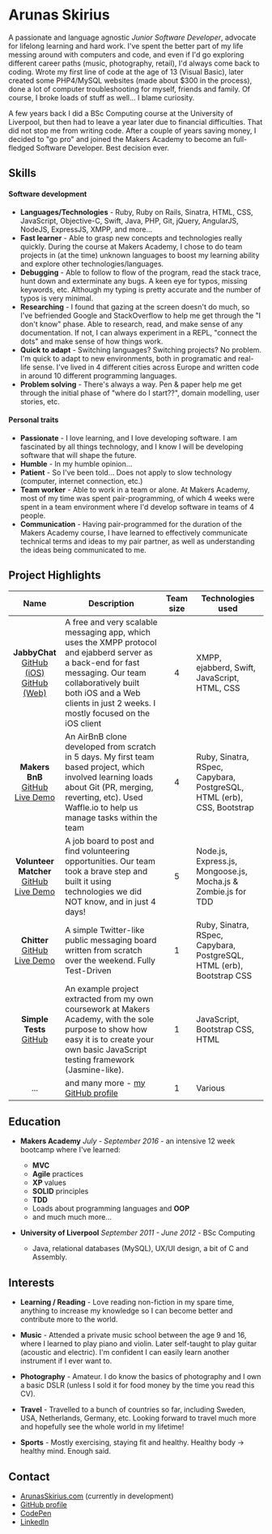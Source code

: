 # Arunas Skirius

A passionate and language agnostic _Junior Software Developer_, advocate for lifelong learning and hard work. I've spent the better part of my life messing around with computers and code, and even if I'd go exploring different career paths (music, photography, retail), I'd always come back to coding. Wrote my first line of code at the age of 13 (Visual Basic), later created some PHP4/MySQL websites (made about $300 in the process), done a lot of computer troubleshooting for myself, friends and family. Of course, I broke loads of stuff as well... I blame curiosity.

A few years back I did a BSc Computing course at the University of Liverpool, but then had to leave a year later due to financial difficulties. That did not stop me from writing code. After a couple of years saving money, I decided to "go pro" and joined the Makers Academy to become an full-fledged Software Developer. Best decision ever.

## Skills

#### Software development
- **Languages/Technologies** - Ruby, Ruby on Rails, Sinatra, HTML, CSS, JavaScript, Objective-C, Swift, Java, PHP, Git, jQuery, AngularJS, NodeJS, ExpressJS, XMPP, and more...
- **Fast learner** - Able to grasp new concepts and technologies really quickly. During the course at Makers Academy, I chose to do team projects in (at the time) unknown languages to boost my learning ability and explore other technologies/languages.
- **Debugging** - Able to follow to flow of the program, read the stack trace, hunt down and exterminate any bugs. A keen eye for typos, missing keywords, etc. Although my typing is pretty accurate and the number of typos is very minimal.
- **Researching** - I found that gazing at the screen doesn't do much, so I've befriended Google and StackOverflow to help me get through the "I don't know" phase. Able to research, read, and make sense of any documentation. If not, I can always experiment in a REPL, "connect the dots" and make sense of how things work.
- **Quick to adapt** - Switching languages? Switching projects? No problem. I'm quick to adapt to new environments, both in programatic and real-life sense. I've lived in 4 different cities across Europe and written code in around 10 different programming languages.
- **Problem solving** - There's always a way. Pen & paper help me get through the initial phase of "where do I start??", domain modelling, user stories, etc.

#### Personal traits
- **Passionate** - I love learning, and I love developing software. I am fascinated by all things technology, and I know I will be developing software that will shape the future.
- **Humble** - In my humble opinion...
- **Patient** - So I've been told... Does not apply to slow technology (computer, internet connection, etc.)
- **Team worker** - Able to work in a team or alone. At Makers Academy, most of my time was spent pair-programming, of which 4 weeks were spent in a team environment where I'd develop software in teams of 4 people.
- **Communication** - Having pair-programmed for the duration of the Makers Academy course, I have learned to effectively communicate technical terms and ideas to my pair partner, as well as understanding the ideas being communicated to me.

## Project Highlights

| Name | Description | Team size | Technologies used
|:---:| --- |:---:| --- |
| **JabbyChat**<br> [GitHub (iOS)](https://github.com/WhatsApe/ios-client)<br> [GitHub (Web)](https://github.com/WhatsApe/web-client) | A free and very scalable messaging app, which uses the XMPP protocol and ejabberd server as a back-end for fast messaging. Our team collaboratively built both iOS and a Web clients in just 2 weeks. I mostly focused on the iOS client | 4 | XMPP, ejabberd, Swift, JavaScript, HTML, CSS |
| **Makers BnB**<br> [GitHub](https://github.com/jonnymoore12/Makers-BnB-Challenge)<br> [Live Demo](http://bnb-jesus.herokuapp.com/)| An AirBnB clone developed from scratch in 5 days. My first team based project, which involved learning loads about Git (PR, merging, reverting, etc). Used Waffle.io to help us manage tasks within the team | 4 | Ruby, Sinatra, RSpec, Capybara, PostgreSQL, HTML (erb), CSS, Bootstrap |
| **Volunteer Matcher**<br> [GitHub](https://github.com/arukomp/volunteer-matcher)<br> [Live Demo](https://makers-volunteer-matcher.herokuapp.com/) | A job board to post and find volunteering opportunities. Our team took a brave step and built it using technologies we did NOT know, and in just 4 days! | 5 | Node.js, Express.js, Mongoose.js, Mocha.js & Zombie.js for TDD |
| **Chitter**<br> [GitHub](https://github.com/arukomp/chitter-challenge)<br> [Live Demo](https://aru-chitter.herokuapp.com) | A simple Twitter-like public messaging board written from scratch over the weekend. Fully Test-Driven | 1 | Ruby, Sinatra, RSpec, Capybara, PostgreSQL, HTML (erb), Bootstrap CSS |
| **Simple Tests**<br> [GitHub](https://github.com/arukomp/simple-tests) | An example project extracted from my own coursework at Makers Academy, with the sole purpose to show how easy it is to create your own basic JavaScript testing framework (Jasmine-like). | 1 | JavaScript, Bootstrap CSS, HTML |
| ... | and many more - [my GitHub profile](https://github.com/arukomp) | 1 | Various |

<!-- #### CodePen

- Checkout my CodePen profile for some Front-End stuff I've made a while back - [my CodePen profile](http://codepen.com/arukomp) -->

## Education
- **Makers Academy** _July - September 2016_ - an intensive 12 week bootcamp where I've learned:
  - **MVC**
  - **Agile** practices
  - **XP** values
  - **SOLID** principles
  - **TDD**
  - Loads about programming languages and **OOP**
  - and much much more...


- **University of Liverpool** _September 2011 - June 2012_ - BSc Computing
  - Java, relational databases (MySQL), UX/UI design, a bit of C and Assembly.

## Interests

- **Learning / Reading** - Love reading non-fiction in my spare time, anything to increase my knowledge so I can become better and contribute more to the world.

- **Music** - Attended a private music school between the age 9 and 16, where I learned to play piano and violin. Later self-taught to play guitar (acoustic and electric). I'm confident I can easily learn another instrument if I ever want to.

- **Photography** - Amateur. I do know the basics of photography and I own a basic DSLR (unless I sold it for food money by the time you read this CV).

- **Travel** - Travelled to a bunch of countries so far, including Sweden, USA, Netherlands, Germany, etc. Looking forward to travel much more and hopefully see the whole world in my lifetime!

- **Sports** - Mostly exercising, staying fit and healthy. Healthy body -> healthy mind. Enough said.

## Contact

- [ArunasSkirius.com](http://arunasskirius.com) (currently in development)
- [GitHub profile](http://github.com/arukomp)
- [CodePen](http://codepen.com/arukomp)
- [LinkedIn](https://www.linkedin.com/in/arunasskirius)
